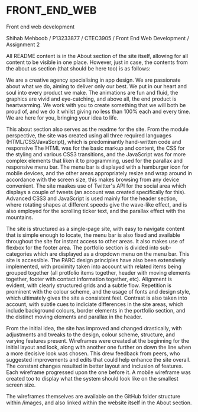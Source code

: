 # FRONT_END_WEB
Front end web development

Shihab Mehboob / P13233877 / CTEC3905 / Front End Web Development / Assignment 2

All README content is in the About section of the site itself, allowing for all content to be visible in one place. However, just in case, the contents from the about us section (that should be here too) is as follows: 

We are a creative agency specialising in app design. We are passionate about what we do, aiming to deliver only our best. We put in our heart and soul into every product we make. The animations are fun and fluid, the graphics are vivid and eye-catching, and above all, the end product is heartwarming. We work with you to create something that we will both be proud of, and we do it whilst giving no less than 100% each and every time. We are here for you, bringing your idea to life.

This about section also serves as the readme for the site. From the module perspective, the site was created using all three required languages (HTML/CSS/JavaScript), which is predominantly hand-written code and responsive The HTML was for the basic markup and content, the CSS for the styling and various CSS3 transitions, and the JavaScript was for more complex elements that liken it to programming, used for the parallax and responsive menu bar. The menu bar is displayed with a hamburger icon for mobile devices, and the other areas appropriately resize and wrap around in accordance with the screen size, this makes browsing from any device convenient. The site maakes use of Twitter's API for the social area which displays a couple of tweets (an account was created specifically for this). Advanced CSS3 and JavaScript is used mainly for the header section, where rotating shapes at different speeds give the wave-like effect, and is also employed for the scrolling ticker text, and the parallax effect with the mountains.

The site is structured as a single-page site, with easy to navigate content that is simple enough to locate, the menu bar is also fixed and available throughout the site for instant access to other areas. It also makes use of flexbox for the footer area. The portfolio section is divided into sub-categories which are displayed as a dropdown menu on the menu bar. This site is accessible. The PARC design principles have also been extensively implemented, with proximity taken into account with related items being grouped together (all protfolio items together, header with moving elements together, footer with contact information together, etc). Alignment is evident, with clearly structured grids and a subtle flow. Repetition is prominent with the colour scheme, and the usage of fonts and design style, which ultimately gives the site a consistent feel. Contrast is also taken into account, with subtle cues to indiciate differences in the site areas, which include background colours, border elements in the portfolio section, and the distinct moving elements and parallax in the header.

From the initial idea, the site has improved and changed drastically, with adjustments and tweaks to the design, colour scheme, structure, and varying features present. Wireframes were created at the beginning for the initial layout and look, along with another one further on down the line when a more decisive look was chosen. This drew feedback from peers, who suggested improvements and edits that could help enhance the site overall. The constant changes resulted in better layout and inclusion of features. Each wireframe progressed upon the one before it. A mobile wireframe was created too to display what the system should look like on the smallest screen size.

The wireframes themselves are available on the GitHub folder structure within /images, and also linked within the website itself in the About section.
